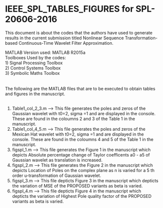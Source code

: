 # IEEE_SPL_TABLES_FIGURES for SPL-20606-2016 	
This document is about the codes that the authors have used to generate results in the current submission titled Nonlinear Sequence Transformation-based Continuous-Time Wavelet Filter Approximation.

MATLAB Version used: MATLAB R2015a <br />
Toolboxes Used by the codes:  <br />
    1) Signal Processing Toolbox  <br />
    2) Control Systems Toolbox  <br />
    3) Symbolic Maths Toolbox <br />
    <br />
    <br />
The following are the MATLAB files that are to be executed to obtain tables and figures in the manuscript.<br />
<br />
1) Table1_col_2_3.m --> This file generates the poles and zeros of the Gaussian wavelet with t0=2, sigma =1 and are displayed in the console. These are found in the coloumns 2 and 3 of the Table 1 in the manuscript. <br />
2) Table1_col_4_5.m --> This file generates the poles and zeros of the Mexican Hat wavelet with t0=2, sigma =1 and are displayed in the console. These are found in the coloumns 4 and 5 of the Table 1 in the manuscript. <br />
3) figspl_1.m --> This file generates the Figure 1 in the manuscript which depicts Absolute percentage change of Taylor coefficents a0 - a5 of Gaussian wavelet as translation is increased. <br />
4) figspl_2.m --> This file generates the Figure 2 in the manuscript which depicts Location of Poles on the complex plane as n is varied for a 5 th order u-transformation of Gaussian wavelet. <br />
5) figspl_3.m --> This file depticts Figure 3 in the manuscript which depticts the variation of MSE of the PROPOSED variants as beta is varied.<br />
6) figspl_4.m --> This file depticts Figure 4 in the manuscript which depticts the variation of Highest Pole quality factor of the PROPOSED variants as beta is varied.<br />
